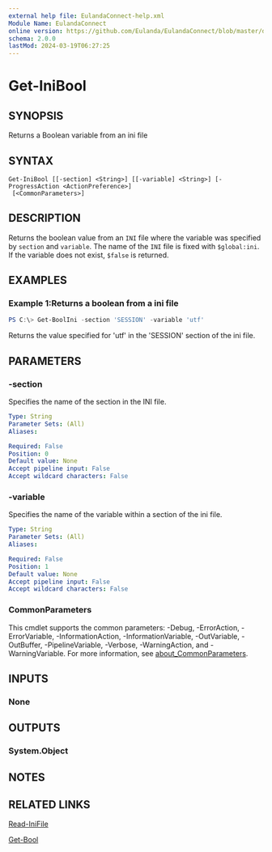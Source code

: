 ```yaml
---
external help file: EulandaConnect-help.xml
Module Name: EulandaConnect
online version: https://github.com/Eulanda/EulandaConnect/blob/master/docs/Get-IniBool.md
schema: 2.0.0
lastMod: 2024-03-19T06:27:25
---
```


# Get-IniBool

## SYNOPSIS
Returns a Boolean variable from an ini file

## SYNTAX

```
Get-IniBool [[-section] <String>] [[-variable] <String>] [-ProgressAction <ActionPreference>]
 [<CommonParameters>]
```

## DESCRIPTION
Returns the boolean value from an `INI` file where the variable was specified by `section` and `variable`. The name of the `INI` file is fixed with `$global:ini`. If the variable does not exist, `$false` is returned.

## EXAMPLES

### Example 1:Returns a boolean from a ini file
```powershell
PS C:\> Get-BoolIni -section 'SESSION' -variable 'utf'
```

Returns the value specified for 'utf' in the 'SESSION' section of the ini file.

## PARAMETERS

### -section
Specifies the name of the section in the INI file.

```yaml
Type: String
Parameter Sets: (All)
Aliases:

Required: False
Position: 0
Default value: None
Accept pipeline input: False
Accept wildcard characters: False
```

### -variable
Specifies the name of the variable within a section of the ini file.

```yaml
Type: String
Parameter Sets: (All)
Aliases:

Required: False
Position: 1
Default value: None
Accept pipeline input: False
Accept wildcard characters: False
```


### CommonParameters
This cmdlet supports the common parameters: -Debug, -ErrorAction, -ErrorVariable, -InformationAction, -InformationVariable, -OutVariable, -OutBuffer, -PipelineVariable, -Verbose, -WarningAction, and -WarningVariable. For more information, see [about_CommonParameters](http://go.microsoft.com/fwlink/?LinkID=113216).

## INPUTS

### None

## OUTPUTS

### System.Object
## NOTES

## RELATED LINKS

[Read-IniFile](../functions/Read-IniFile.md)

[Get-Bool](../functions/Get-Bool.md)






